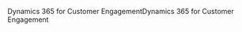 <span data-ttu-id="96d1f-101">Dynamics 365 for Customer Engagement</span><span class="sxs-lookup"><span data-stu-id="96d1f-101">Dynamics 365 for Customer Engagement</span></span>
